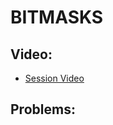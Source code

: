 # BITMASKS

## Video:

- [Session Video ](https://www.youtube.com/watch?v=pupFyQ1CQIw&list=PLPifUnUwWhAYXV6ECIS-6KzB8J7ibdwTJ&index=6)


## Problems:
